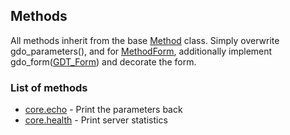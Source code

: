 ## Methods

All methods inherit from the base [Method](../gdo/base/Method.py) class.
Simply overwrite gdo_parameters(),
and for [MethodForm](../gdo/form/MethodForm.py),
additionally implement gdo_form([GDT_Form](../gdo/form/GDT_Form.py))
and decorate the form.

### List of methods

 - [core.echo](../gdo/core/method/echo.py) - Print the parameters back
 - [core.health](../gdo/core/method/health.py) - Print server statistics

